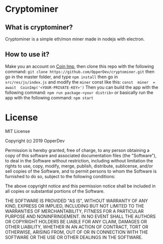 # Cryptominer
## What is cryptominer?
Cryptominer is a simple eth/mon miner  made in nodejs with electron.
## How to use it?
Make you an account on [Coin Imp](https://www.coinimp.com), then clone this repo with the following command:
`git clone https://github.com/OpperDev/cryptominer.git`
then go in the master folder, and type `npm install`
then go in `src/res/js/index.js`
and modify the `miner` const like this:
`const  miner  =  await  CoinImp('<YOUR-PRIVATE-KEY>')`
Then you can build the app with the following command:
`npm run package-<your distrib>`
or basically run the app with the following command:
`npm start`
# License
MIT License

Copyright (c) 2019 OpperDev

Permission is hereby granted, free of charge, to any person obtaining a copy
of this software and associated documentation files (the "Software"), to deal
in the Software without restriction, including without limitation the rights
to use, copy, modify, merge, publish, distribute, sublicense, and/or sell
copies of the Software, and to permit persons to whom the Software is
furnished to do so, subject to the following conditions:

The above copyright notice and this permission notice shall be included in all
copies or substantial portions of the Software.

THE SOFTWARE IS PROVIDED "AS IS", WITHOUT WARRANTY OF ANY KIND, EXPRESS OR
IMPLIED, INCLUDING BUT NOT LIMITED TO THE WARRANTIES OF MERCHANTABILITY,
FITNESS FOR A PARTICULAR PURPOSE AND NONINFRINGEMENT. IN NO EVENT SHALL THE
AUTHORS OR COPYRIGHT HOLDERS BE LIABLE FOR ANY CLAIM, DAMAGES OR OTHER
LIABILITY, WHETHER IN AN ACTION OF CONTRACT, TORT OR OTHERWISE, ARISING FROM,
OUT OF OR IN CONNECTION WITH THE SOFTWARE OR THE USE OR OTHER DEALINGS IN THE
SOFTWARE.
